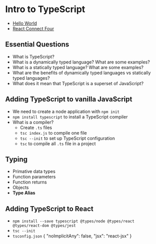 # Intro to TypeScript
- [Hello World](https://github.com/thuyanduong/typescript-hello-world)
- [React Connect Four](https://github.com/thuyanduong/React-Connect-Four)

## Essential Questions
- What is TypeScript?
- What is a dynamically typed language? What are some examples?
- What is a statically typed language? What are some examples?
- What are the benefits of dynamically typed languages vs statically typed languages?
- What does it mean that TypeScript is a superset of JavaScript?

## Adding TypeScript to vanilla JavaScript
- We need to create a node application with `npm init`
- `npm install typescript` to install a TypeScript compiler
- What is a compiler? 
  - Create `.ts` files
  - `tsc index.js` to compile one file  
  - `tsc --init` to set up TypeScript configuration
  - `tsc` to compile all `.ts` file in a project

## Typing
- Primative data types
- Function parameters
- Function returns
- Objects
- **Type Alias**

## Adding TypeScript to React
- `npm install --save typescript @types/node @types/react @types/react-dom @types/jest`
- `tsc --init`
- `tsconfig.json` { "noImplicitAny": false, "jsx": "react-jsx" }
